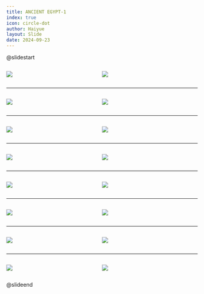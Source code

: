 ```yaml
---
title: ANCIENT EGYPT-1
index: true
icon: circle-dot
author: Haiyue
layout: Slide
date: 2024-09-23
---
```

 
@slidestart

<div style="display:flex">
<div style="flex:1">

![](/reading/english/Level-L/ANCIENT%20EGYPT-1/001.webp)
</div>
<div style="flex:1">

![](/reading/english/Level-L/ANCIENT%20EGYPT-1/002.webp)
</div>
</div>

---

<div style="display:flex">
<div style="flex:1">

![](/reading/english/Level-L/ANCIENT%20EGYPT-1/003.webp)
</div>
<div style="flex:1">

![](/reading/english/Level-L/ANCIENT%20EGYPT-1/004.webp)
</div>
</div>

---

<div style="display:flex">
<div style="flex:1">

![](/reading/english/Level-L/ANCIENT%20EGYPT-1/005.webp)
</div>
<div style="flex:1">

![](/reading/english/Level-L/ANCIENT%20EGYPT-1/006.webp)
</div>
</div>

---

<div style="display:flex">
<div style="flex:1">

![](/reading/english/Level-L/ANCIENT%20EGYPT-1/007.webp)
</div>
<div style="flex:1">

![](/reading/english/Level-L/ANCIENT%20EGYPT-1/008.webp)
</div>
</div>

---

<div style="display:flex">
<div style="flex:1">

![](/reading/english/Level-L/ANCIENT%20EGYPT-1/009.webp)
</div>
<div style="flex:1">

![](/reading/english/Level-L/ANCIENT%20EGYPT-1/010.webp)
</div>
</div>

---

<div style="display:flex">
<div style="flex:1">

![](/reading/english/Level-L/ANCIENT%20EGYPT-1/011.webp)
</div>
<div style="flex:1">

![](/reading/english/Level-L/ANCIENT%20EGYPT-1/012.webp)
</div>
</div>

---

<div style="display:flex">
<div style="flex:1">

![](/reading/english/Level-L/ANCIENT%20EGYPT-1/013.webp)
</div>
<div style="flex:1">

![](/reading/english/Level-L/ANCIENT%20EGYPT-1/014.webp)
</div>
</div>

---

<div style="display:flex">
<div style="flex:1">

![](/reading/english/Level-L/ANCIENT%20EGYPT-1/015.webp)
</div>
<div style="flex:1">

![](/reading/english/Level-L/ANCIENT%20EGYPT-1/016.webp)
</div>
</div>

@slideend
